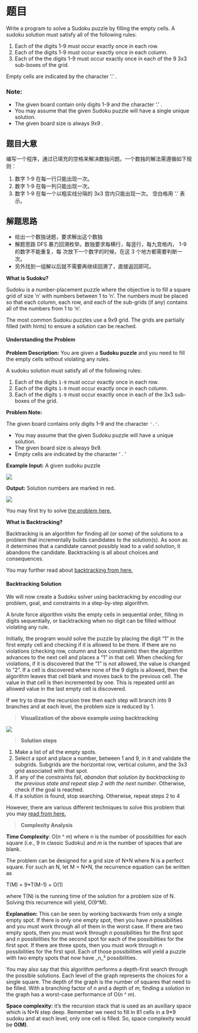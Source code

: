 # 题⽬
Write a program to solve a Sudoku puzzle by filling the empty cells.
A sudoku solution must satisfy all of the following rules:
1. Each of the digits 1-9 must occur exactly once in each row.
2. Each of the digits 1-9 must occur exactly once in each column.
3. Each of the the digits 1-9 must occur exactly once in each of the 9 3x3 sub-boxes of the grid.

Empty cells are indicated by the character '.' .
### Note:
- The given board contain only digits 1-9 and the character '.' .
- You may assume that the given Sudoku puzzle will have a single unique solution.
- The given board size is always 9x9 .
## 题⽬⼤意
编写⼀个程序，通过已填充的空格来解决数独问题。⼀个数独的解法需遵循如下规则：
1. 数字 1-9 在每⼀⾏只能出现⼀次。
2. 数字 1-9 在每⼀列只能出现⼀次。
3. 数字 1-9 在每⼀个以粗实线分隔的 3x3 宫内只能出现⼀次。
空⽩格⽤ '.' 表示。
## 解题思路
- 给出⼀个数独谜题，要求解出这个数独
- 解题思路 DFS 暴⼒回溯枚举。数独要求每横⾏，每竖⾏，每九宫格内， 1-9 的数字不能重复，每
次放下⼀个数字的时候，在这 3 个地⽅都需要判断⼀次。
- 另外找到⼀组解以后就不需要再继续回溯了，直接返回即可。

**What is Sudoku?**

Sudoku is a number-placement puzzle where the objective is to fill a square grid of size ’n’ with numbers between 1 to ’n’. The numbers must be placed so that each column, each row, and each of the sub-grids (if any) contains all of the numbers from 1 to ‘n’.

The most common Sudoku puzzles use a 9x9 grid. The grids are partially filled (with hints) to ensure a solution can be reached.

#### **Understanding the Problem**

**Problem Description:** You are given a **Sudoku puzzle** and you need to fill the empty cells without violating any rules.

A sudoku solution must satisfy all of the following rules:

1. Each of the digits `1-9` must occur exactly once in each row.
2. Each of the digits `1-9` must occur exactly once in each column.
3. Each of the digits `1-9` must occur exactly once in each of the 3x3 sub-boxes of the grid.

**Problem Note:**

The given board contains only digits 1–9 and the character `'.'`.

- You may assume that the given Sudoku puzzle will have a unique solution.
- The given board size is always 9x9.
- Empty cells are indicated by the character ‘ . ‘

**Example Input:** A given sudoku puzzle

![](https://s3.ap-south-1.amazonaws.com/afteracademy-server-uploads/sudoku-solver.png)

**Output:** Solution numbers are marked in red.

![](https://s3.ap-south-1.amazonaws.com/afteracademy-server-uploads/sudoku-solver1.png)

You may first try to solve [the problem here.](https://afteracademy.com/problems/sudoku-solver)


**What is Backtracking?**

Backtracking is an algorithm for finding all (or some) of the solutions to a problem that incrementally builds candidates to the solution(s). As soon as it determines that a candidate cannot possibly lead to a valid solution, it abandons the candidate. Backtracking is all about choices and consequences.

You may further read about [backtracking from here.](https://afteracademy.com/blog/what-is-backtracking)

#### Backtracking Solution

We will now create a Sudoku solver using backtracking by _encoding_ our problem, goal, and constraints in a step-by-step algorithm.

A brute force algorithm visits the empty cells in sequential order, filling in digits sequentially, or backtracking when no digit can be filled without violating any rule.

Initially, the program would solve the puzzle by placing the digit “1” in the first empty cell and checking if it is allowed to be there. If there are no violations (checking row, column and box constraints) then the algorithm advances to the next cell and places a “1” in that cell. When checking for violations, if it is discovered that the “1” is not allowed, the value is changed to “2”. If a cell is discovered where none of the 9 digits is allowed, then the algorithm leaves that cell blank and moves back to the previous cell. The value in that cell is then incremented by one. This is repeated until an allowed value in the last empty cell is discovered.

If we try to draw the recursion tree then each step will branch into 9 branches and at each level, the problem size is reduced by 1.

> **Visualization of the above example using backtracking**

![](https://s3.ap-south-1.amazonaws.com/afteracademy-server-uploads/sudoku-solver-visualization-4bc03fccaaf8ca21.gif)

> **Solution steps**

1. Make a list of all the empty spots.
2. Select a spot and place a number, between 1 and 9, in it and validate the subgrids. Subgrids are the horizontal row, vertical column, and the 3x3 grid associated with that spot.
3. If any of the constraints fail, _abandon that solution by backtracking to the previous state and repeat step 2 with the next number_. Otherwise, check if the goal is reached.
4. If a solution is found, stop searching. Otherwise, repeat steps 2 to 4

However, there are various different techniques to solve this problem that you may [read from here.](https://en.wikipedia.org/wiki/Sudoku_solving_algorithms)

> **Complexity Analysis**

**Time Complexity**: O(_n_ ^ _m_) where _n_ is the number of possibilities for each square (i.e., 9 in classic Sudoku) and _m_ is the number of spaces that are blank.

The problem can be designed for a grid size of N\*N where N is a perfect square. For such an N, let M = N\*N, the recurrence equation can be written as

T(M) = 9\*T(M-1) + O(1)

where T(N) is the running time of the solution for a problem size of N. Solving this recurrence will yield, O(9^M).

**Explanation:** This can be seen by working backwards from only a single empty spot. If there is only one empty spot, then you have _n_ possibilities and you must work through all of them in the worst case. If there are two empty spots, then you must work through _n_ possibilities for the first spot and _n_ possibilities for the second spot for each of the possibilities for the first spot. If there are three spots, then you must work through _n_ possibilities for the first spot. Each of those possibilities will yield a puzzle with two empty spots that now have _n_² possibilities.

You may also say that this algorithm performs a depth-first search through the possible solutions. Each level of the graph represents the choices for a single square. The depth of the graph is the number of squares that need to be filled. With a branching factor of _n_ and a depth of _m_, finding a solution in the graph has a worst-case performance of O(_n_ ^ _m_).

**Space complexity:** it’s the recursion stack that is used as an auxiliary space which is N\*N step deep. Remember we need to fill in 81 cells in a 9\*9 sudoku and at each level, only one cell is filled. So, space complexity would be **O(M)**.
